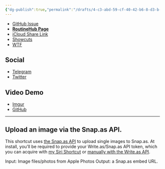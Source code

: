 ```yaml
---
{"dg-publish":true,"permalink":"/drafts/4-c3-abd-59-cf-40-42-b6-8-d3-b-69750-f12-aca-7/","dgHomeLink":true,"dgPassFrontmatter":false}
---
```



- [GitHub Issue](https://github.com/extratone/i/issues/186)
- [**RoutineHub Page**](https://routinehub.co/shortcut/11616)
- [iCloud Share Link](https://www.icloud.com/shortcuts/39d635d6c69247e0b5d0164dbb099e6e)
- [Showcuts](https://showcuts.app/share/view/39d635d6c69247e0b5d0164dbb099e6e)
- [WTF](https://davidblue.wtf/drafts/4C3ABD59-CF40-42B6-8D3B-69750F12ACA7.html)

## Social

- [Telegram](https://t.me/extratone/11157)
- [Twitter](https://twitter.com/NeoYokel/status/1516272958343458820)

## Video Demo

- [Imgur](https://imgur.com/gallery/bwclibP)
- [GitHub](https://user-images.githubusercontent.com/43663476/164028154-b5b469ff-3ecd-4c96-9540-1c19961e46ce.MOV)

---

## Upload an image via the Snap.as API.

This shortcut uses [the Snap.as API](https://developers.snap.as/docs/api) to upload single images to Snap.as. At install, you’ll be required to provide your Write.as/Snap.as API token, which you can acquire with [my Siri Shortcut](https://routinehub.co/shortcut/11589/) or [manually with the Write.as API](https://developers.write.as/docs/api/#authenticate-a-user).

Input: Image files/photos from Apple Photos
Output: a Snap.as embed URL.